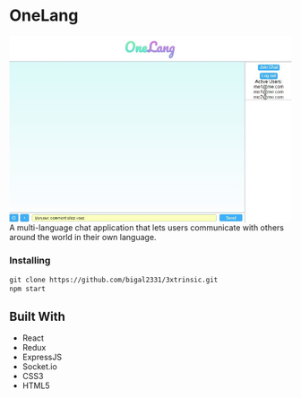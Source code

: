 # OneLang
<img src="/public/frenchChat.JPG" align="right" />
A multi-language chat application that lets users communicate with others around the world in their own language.

### Installing

```
git clone https://github.com/bigal2331/3xtrinsic.git
npm start
```
## Built With

* React
* Redux
* ExpressJS
* Socket.io
* CSS3
* HTML5

